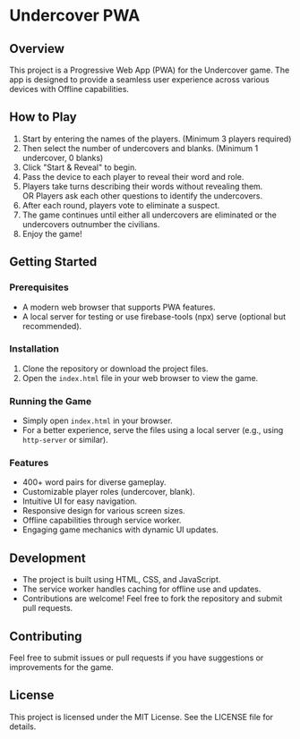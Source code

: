 # Undercover PWA

## Overview
This project is a Progressive Web App (PWA) for the Undercover game. The app is designed to provide a seamless user experience across various devices with Offline capabilities.

## How to Play
1. Start by entering the names of the players. (Minimum 3 players required)
2. Then select the number of undercovers and blanks. (Minimum 1 undercover, 0 blanks)
3. Click "Start & Reveal" to begin.
4. Pass the device to each player to reveal their word and role.
5. Players take turns describing their words without revealing them.  
   OR
   Players ask each other questions to identify the undercovers.
6. After each round, players vote to eliminate a suspect.
7. The game continues until either all undercovers are eliminated or the undercovers outnumber the civilians.
8. Enjoy the game!

## Getting Started

### Prerequisites
- A modern web browser that supports PWA features.
- A local server for testing or use firebase-tools (npx) serve (optional but recommended).

### Installation
1. Clone the repository or download the project files.
2. Open the `index.html` file in your web browser to view the game.

### Running the Game
- Simply open `index.html` in your browser.
- For a better experience, serve the files using a local server (e.g., using `http-server` or similar).

### Features
- 400+ word pairs for diverse gameplay.
- Customizable player roles (undercover, blank).
- Intuitive UI for easy navigation.
- Responsive design for various screen sizes.
- Offline capabilities through service worker.
- Engaging game mechanics with dynamic UI updates.

## Development
- The project is built using HTML, CSS, and JavaScript.
- The service worker handles caching for offline use and updates.
- Contributions are welcome! Feel free to fork the repository and submit pull requests.

## Contributing
Feel free to submit issues or pull requests if you have suggestions or improvements for the game.

## License
This project is licensed under the MIT License. See the LICENSE file for details.